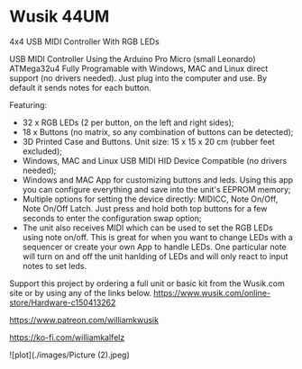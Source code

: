 # Wusik 44UM
 4x4 USB MIDI Controller With RGB LEDs

USB MIDI Controller Using the Arduino Pro Micro (small Leonardo) ATMega32u4
Fully Programable with Windows, MAC and Linux direct support (no drivers needed). Just plug into the computer and use. By default it sends notes for each button.

Featuring:

- 32 x RGB LEDs (2 per button, on the left and right sides);
- 18 x Buttons (no matrix, so any combination of buttons can be detected);
- 3D Printed Case and Buttons. Unit size: 15 x 15 x 20 cm (rubber feet excluded);
- Windows, MAC and Linux USB MIDI HID Device Compatible (no drivers needed);
- Windows and MAC App for customizing buttons and leds. Using this app you can configure everything and save into the unit's EEPROM memory;
- Multiple options for setting the device directly: MIDICC, Note On/Off, Note On/Off Latch. Just press and hold both top buttons for a few seconds to enter the configuration swap option;
- The unit also receives MIDI which can be used to set the RGB LEDs using note on/off. This is great for when you want to change LEDs with a sequencer or create your own App to handle LEDs. One particular note will turn on and off the unit hanlding of LEDs and will only react to input notes to set leds.

Support this project by ordering a full unit or basic kit from the Wusik.com site or by using any of the links below.
https://www.wusik.com/online-store/Hardware-c150413262

https://www.patreon.com/williamkwusik

https://ko-fi.com/williamkalfelz

![plot](./images/Picture (2).jpeg)